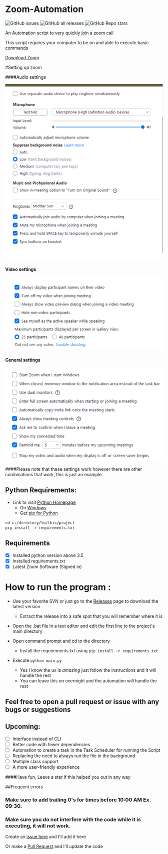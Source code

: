 # Zoom-Automation 
![GitHub issues](https://img.shields.io/github/issues-raw/vippeople22/zoom-quick-join)
![GitHub all releases](https://img.shields.io/github/downloads/vippeople22/zoom-quick-join/total)
![GitHub Repo stars](https://img.shields.io/github/stars/vippeople22/zoom-quick-join)

An Automation script to very quickly join a zoom call

This script requires your computer to be on and able to execute basic commands

[Download Zoom](https://zoom.us/download#client_4meeting)

#Setting up zoom

####Audio settings

<img src = "configurations/Audio.png" width = "600">

#### Video settings

<img src = "configurations/Video.png" width = "600">

#### General settings

<img src = "configurations/General.png" width = "600">

####Please note that these settings work however there are other combinations that work, this is just an example.

## Python Requirements:
+ Link to visit [Python Homepage](https://www.python.org)
  + On [Windows](https://www.microsoft.com/en-us/p/python-39/9p7qfqmjrfp7?activetab=pivot:overviewtab)
  + Get [pip for Python](https://pip.pypa.io/en/stable/installing/)

```commandline
cd c:/directory/to/this/project
pip install -r requirements.txt
```

## Requirements 
- [x] Installed python version above 3.5
- [x] Installed requirements.txt
- [x] Latest Zoom Software (Signed in)

# How to run the program :
* Use your favorite SVN or just go to the [Releases]() page to download the latest version
  * Extract the release into a safe spot that you will remember where it is
  
* Open the .bat file in a text editor and edit the first line to the project's main directory
* Open command prompt and cd to the directory
  * Install the requirements.txt using `pip install -r requirements.txt`
* Execute `python main.py`
  * Yes I know the ux is *amazing* just follow the instructions and it will handle the rest
  * You can leave this on overnight and the automation will handle the rest
  
## Feel free to open a pull request or issue with any bugs or suggestions
## Upcoming:
- [ ] Interface instead of CLI
- [ ] Better code with fewer dependencies
- [ ] Automation to create a task in the Task Scheduler for running the Script
- [ ] Replacing the need to always run the file in the background
- [ ] Multiple class support
- [ ] A more user-friendly experience

####Have fun, 
Leave a star if this helped you out in any way

##Frequent errors

### Make sure to add trailing 0's for times before 10:00 AM Ex. 09:30.
### Make sure you do not interfere with the code while it is executing, it will not work.

Create an [issue here](https://github.com/vippeople22/zoom-quick-join/issues) and I'll add it here 

Or make a [Pull Request](https://github.com/vippeople22/zoom-quick-join/pulls) and I'll update the code

